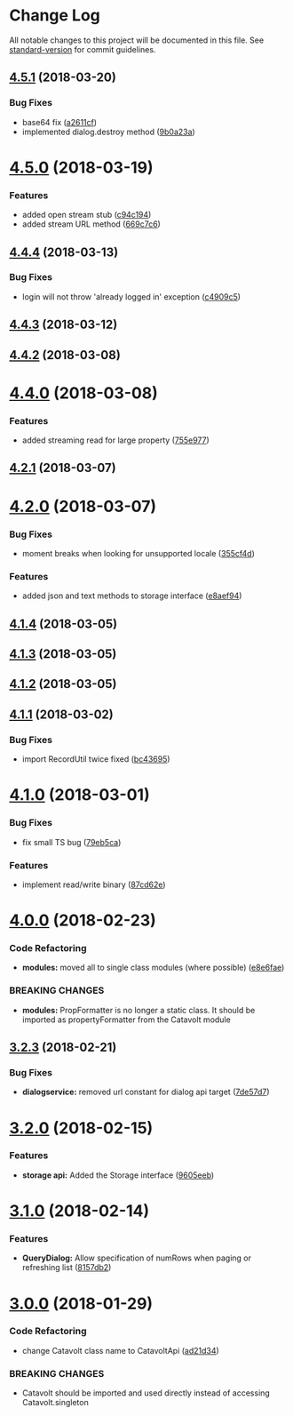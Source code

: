 # Change Log

All notable changes to this project will be documented in this file. See [standard-version](https://github.com/conventional-changelog/standard-version) for commit guidelines.

<a name="4.5.1"></a>
## [4.5.1](https://github.com/catavolt-oss/cv-dialog-sdk/compare/v4.5.0...v4.5.1) (2018-03-20)


### Bug Fixes

* base64 fix ([a2611cf](https://github.com/catavolt-oss/cv-dialog-sdk/commit/a2611cf))
* implemented dialog.destroy method ([9b0a23a](https://github.com/catavolt-oss/cv-dialog-sdk/commit/9b0a23a))



<a name="4.5.0"></a>
# [4.5.0](https://github.com/catavolt-oss/cv-dialog-sdk/compare/v4.4.4...v4.5.0) (2018-03-19)


### Features

* added open stream stub ([c94c194](https://github.com/catavolt-oss/cv-dialog-sdk/commit/c94c194))
* added stream URL method ([669c7c6](https://github.com/catavolt-oss/cv-dialog-sdk/commit/669c7c6))



<a name="4.4.4"></a>
## [4.4.4](https://github.com/catavolt-oss/cv-dialog-sdk/compare/v4.4.3...v4.4.4) (2018-03-13)


### Bug Fixes

* login will not throw 'already logged in' exception ([c4909c5](https://github.com/catavolt-oss/cv-dialog-sdk/commit/c4909c5))



<a name="4.4.3"></a>
## [4.4.3](https://github.com/catavolt-oss/cv-dialog-sdk/compare/v4.4.2...v4.4.3) (2018-03-12)



<a name="4.4.2"></a>
## [4.4.2](https://github.com/catavolt-oss/cv-dialog-sdk/compare/v4.4.0...v4.4.2) (2018-03-08)



<a name="4.4.0"></a>
# [4.4.0](https://github.com/catavolt-oss/cv-dialog-sdk/compare/v4.2.1...v4.4.0) (2018-03-08)


### Features

* added streaming read for large property ([755e977](https://github.com/catavolt-oss/cv-dialog-sdk/commit/755e977))



<a name="4.2.1"></a>
## [4.2.1](https://github.com/catavolt-oss/cv-dialog-sdk/compare/v4.2.0...v4.2.1) (2018-03-07)



<a name="4.2.0"></a>
# [4.2.0](https://github.com/catavolt-oss/cv-dialog-sdk/compare/v4.1.4...v4.2.0) (2018-03-07)


### Bug Fixes

* moment breaks when looking for unsupported locale ([355cf4d](https://github.com/catavolt-oss/cv-dialog-sdk/commit/355cf4d))


### Features

* added json and text methods to storage interface ([e8aef94](https://github.com/catavolt-oss/cv-dialog-sdk/commit/e8aef94))



<a name="4.1.4"></a>
## [4.1.4](https://github.com/catavolt-oss/cv-dialog-sdk/compare/v4.1.3...v4.1.4) (2018-03-05)



<a name="4.1.3"></a>
## [4.1.3](https://github.com/catavolt-oss/cv-dialog-sdk/compare/v4.1.2...v4.1.3) (2018-03-05)



<a name="4.1.2"></a>
## [4.1.2](https://github.com/catavolt-oss/cv-dialog-sdk/compare/v4.1.1...v4.1.2) (2018-03-05)



<a name="4.1.1"></a>
## [4.1.1](https://github.com/catavolt-oss/cv-dialog-sdk/compare/v4.1.0...v4.1.1) (2018-03-02)


### Bug Fixes

* import RecordUtil twice fixed ([bc43695](https://github.com/catavolt-oss/cv-dialog-sdk/commit/bc43695))



<a name="4.1.0"></a>
# [4.1.0](https://github.com/catavolt-oss/cv-dialog-sdk/compare/v4.0.0...v4.1.0) (2018-03-01)


### Bug Fixes

* fix small TS bug ([79eb5ca](https://github.com/catavolt-oss/cv-dialog-sdk/commit/79eb5ca))


### Features

* implement read/write binary ([87cd62e](https://github.com/catavolt-oss/cv-dialog-sdk/commit/87cd62e))



<a name="4.0.0"></a>
# [4.0.0](https://github.com/catavolt-oss/cv-dialog-sdk/compare/v3.2.3...v4.0.0) (2018-02-23)


### Code Refactoring

* **modules:** moved all to single class modules (where possible) ([e8e6fae](https://github.com/catavolt-oss/cv-dialog-sdk/commit/e8e6fae))


### BREAKING CHANGES

* **modules:** PropFormatter is no longer a static class.  It should be imported as
propertyFormatter from the Catavolt module



<a name="3.2.3"></a>
## [3.2.3](https://github.com/catavolt-oss/cv-dialog-sdk/compare/v3.2.2...v3.2.3) (2018-02-21)


### Bug Fixes

* **dialogservice:** removed url constant for dialog api target ([7de57d7](https://github.com/catavolt-oss/cv-dialog-sdk/commit/7de57d7))



<a name="3.2.0"></a>
# [3.2.0](https://github.com/catavolt-oss/cv-dialog-sdk/compare/v3.1.4...v3.2.0) (2018-02-15)


### Features

* **storage api:** Added the Storage interface ([9605eeb](https://github.com/catavolt-oss/cv-dialog-sdk/commit/9605eeb))


<a name="3.1.0"></a>
# [3.1.0](https://git.catavolt.com/javascript/sdk/compare/v3.0.1...v3.1.0) (2018-02-14)


### Features

* **QueryDialog:** Allow specification of numRows when paging or refreshing list ([8157db2](https://git.catavolt.com/javascript/sdk/commits/8157db2))


<a name="3.0.0"></a>
# [3.0.0](https://git.catavolt.com/javascript/sdk/compare/2.0.0...3.0.0) (2018-01-29)


### Code Refactoring

* change Catavolt class name to CatavoltApi ([ad21d34](https://git.catavolt.com/javascript/sdk/commits/ad21d34))


### BREAKING CHANGES

* Catavolt should be imported and used directly instead of accessing
Catavolt.singleton
